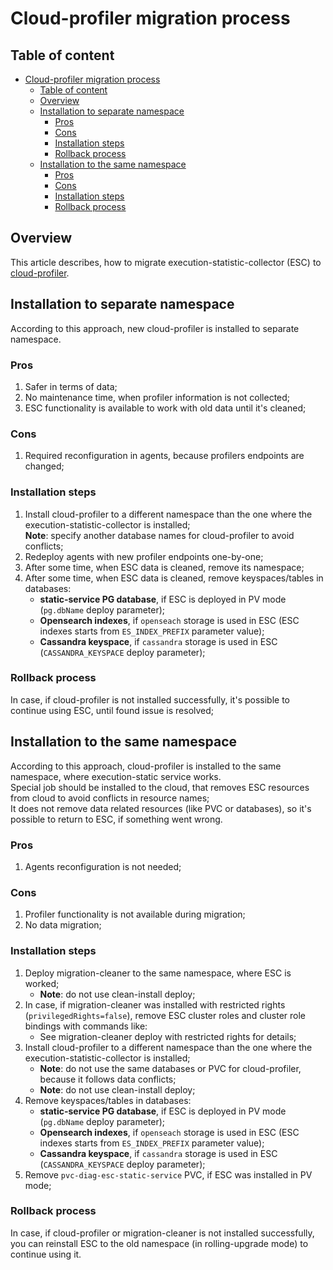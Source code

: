 # Cloud-profiler migration process

## Table of content

<!-- TOC -->
* [Cloud-profiler migration process](#cloud-profiler-migration-process)
  * [Table of content](#table-of-content)
  * [Overview](#overview)
  * [Installation to separate namespace](#installation-to-separate-namespace)
    * [Pros](#pros)
    * [Cons](#cons)
    * [Installation steps](#installation-steps)
    * [Rollback process](#rollback-process)
  * [Installation to the same namespace](#installation-to-the-same-namespace)
    * [Pros](#pros-1)
    * [Cons](#cons-1)
    * [Installation steps](#installation-steps-1)
    * [Rollback process](#rollback-process-1)
<!-- TOC -->

## Overview

This article describes, how to migrate execution-statistic-collector (ESC) to
[cloud-profiler](https://github.com/Netcracker/qubership-profiler-backend).

## Installation to separate namespace

According to this approach, new cloud-profiler is installed to separate namespace.

### Pros

1. Safer in terms of data;
2. No maintenance time, when profiler information is not collected;
3. ESC functionality is available to work with old data until it's cleaned;

### Cons

1. Required reconfiguration in agents, because profilers endpoints are changed;

### Installation steps

1. Install cloud-profiler to a different namespace than the one where the execution-statistic-collector is installed;  
   **Note**: specify another database names for cloud-profiler to avoid conflicts;
2. Redeploy agents with new profiler endpoints one-by-one;
3. After some time, when ESC data is cleaned, remove its namespace;
4. After some time, when ESC data is cleaned, remove keyspaces/tables in databases:
   * **static-service PG database**, if ESC is deployed in PV mode (`pg.dbName` deploy parameter);
   * **Opensearch indexes**, if `openseach` storage is used in ESC (ESC indexes starts from `ES_INDEX_PREFIX`
parameter value);
   * **Cassandra keyspace**, if `cassandra` storage is used in ESC (`CASSANDRA_KEYSPACE` deploy parameter);

### Rollback process

In case, if cloud-profiler is not installed successfully, it's possible to continue using ESC, until found issue is
resolved;

## Installation to the same namespace

According to this approach, cloud-profiler is installed to the same namespace, where execution-static service works.  
Special job should be installed to the cloud, that removes ESC resources from cloud to avoid conflicts in resource
names;  
It does not remove data related resources (like PVC or databases), so it's possible to return to ESC, if something went
wrong.

### Pros

1. Agents reconfiguration is not needed;

### Cons

1. Profiler functionality is not available during migration;
2. No data migration;

### Installation steps

1. Deploy migration-cleaner to
the same namespace, where ESC is worked;
   * **Note**: do not use clean-install deploy;
1. In case, if migration-cleaner was installed with restricted rights (`privilegedRights=false`), remove ESC cluster
roles and cluster role bindings with commands like:
   * See migration-cleaner deploy with restricted rights
for details;
1. Install cloud-profiler to a different namespace than the one where the execution-statistic-collector is installed;
   * **Note**: do not use the same databases or PVC for cloud-profiler, because it follows data conflicts;
   * **Note**: do not use clean-install deploy;
2. Remove keyspaces/tables in databases:
   * **static-service PG database**, if ESC is deployed in PV mode (`pg.dbName` deploy parameter);
   * **Opensearch indexes**, if `openseach` storage is used in ESC (ESC indexes starts from `ES_INDEX_PREFIX` parameter
value);
   * **Cassandra keyspace**, if `cassandra` storage is used in ESC (`CASSANDRA_KEYSPACE` deploy parameter);
1. Remove `pvc-diag-esc-static-service` PVC, if ESC was installed in PV mode;

### Rollback process

In case, if cloud-profiler or migration-cleaner is not installed successfully, you can reinstall ESC to the old
namespace (in rolling-upgrade mode) to continue using it.
